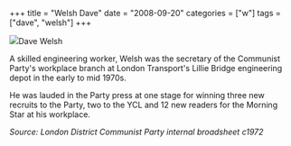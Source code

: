 +++
title = "Welsh Dave"
date = "2008-09-20"
categories = ["w"]
tags = ["dave", "welsh"]
+++

![](http://79.170.40.183/grahamstevenson.me.uk/images/stories/Welsh%20Dave(1).jpg)Dave Welsh

A skilled engineering worker, Welsh was the secretary of the Communist Party's workplace branch at London Transport's Lillie Bridge engineering depot in the early to mid 1970s.

He was lauded in the Party press at one stage for winning three new recruits to the Party, two to the YCL and 12 new readers for the Morning Star at his workplace.

_Source: London District Communist Party internal broadsheet c1972_
